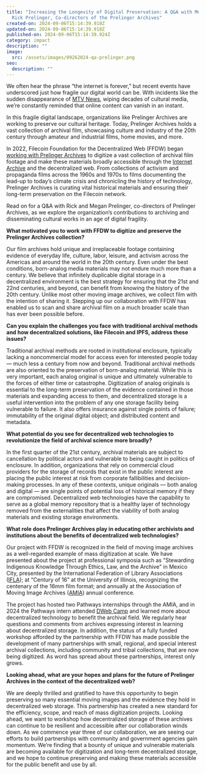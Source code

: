 ```yaml
---
title: "Increasing the Longevity of Digital Preservation: A Q&A with Megan and
  Rick Prelinger, Co-directors of the Prelinger Archives"
created-on: 2024-09-06T15:14:39.910Z
updated-on: 2024-09-06T15:14:39.918Z
published-on: 2024-09-06T15:14:39.924Z
category: impact
description: ""
image:
  src: /assets/images/09262024-qa-prelinger.png
seo:
  description: ""
---
```


We often hear the phrase “the internet is forever,” but recent events have underscored just how fragile our digital world can be. With incidents like the sudden disappearance of [MTV News](https://variety.com/2024/digital/news/mtv-news-website-archives-pulled-offline-1236047163/), wiping decades of cultural media, we’re constantly reminded that online content can vanish in an instant.  

In this fragile digital landscape, organizations like Prelinger Archives are working to preserve our cultural heritage. Today, Prelinger Archives holds a vast collection of archival film, showcasing culture and industry of the 20th century through amateur and industrial films, home movies, and more. 

In 2022, Filecoin Foundation for the Decentralized Web (FFDW) began [working with Prelinger Archives](/blog/ffdw-works-with-prelinger-archives-to-make-rare-historic-films-more-accessible-using-the-decentralized-web/) to digitize a vast collection of archival film footage and make these materials broadly accessible through the [Internet Archive](https://archive.org/details/prelinger?tab=about) and the decentralized web. From collections of activism and propaganda films across the 1960s and 1970s to films documenting the lead-up to today’s climate crisis and chronicling the history of technology, Prelinger Archives is curating vital historical materials and ensuring their long-term preservation on the Filecoin network. 

Read on for a Q&A with Rick and Megan Prelinger, co-directors of Prelinger Archives, as we explore the organization’s contributions to archiving and disseminating cultural works in an age of digital fragility.

**What motivated you to work with FFDW to digitize and preserve the Prelinger Archives collection?**

Our film archives hold unique and irreplaceable footage containing evidence of everyday life, culture, labor, leisure, and activism across the Americas and around the world in the 20th century. Even under the best conditions, born-analog media materials may not endure much more than a century. We believe that infinitely duplicable digital storage in a decentralized environment is the best strategy for ensuring that the 21st and 22nd centuries, and beyond, can benefit from knowing the history of the 20th century. Unlike most other moving image archives, we collect film with the intention of sharing it. Stepping up our collaboration with FFDW has enabled us to scan and share archival film on a much broader scale than has ever been possible before.

**Can you explain the challenges you face with traditional archival methods and how decentralized solutions, like Filecoin and IPFS, address these issues?**

Traditional archival methods are rooted in institutional enclosure, typically lacking a noncommercial model for access even for interested people today –– much less a century from now and beyond. Traditional archival methods are also oriented to the preservation of born-analog material. While this is very important, each analog original is unique and ultimately vulnerable to the forces of either time or catastrophe. Digitization of analog originals is essential to the long-term preservation of the evidence contained in those materials and expanding access to them, and decentralized storage is a useful intervention into the problem of any one storage facility being vulnerable to failure. It also offers insurance against single points of failure; immutability of the original digital object; and distributed content and metadata.

**What potential do you see for decentralized web technologies to revolutionize the field of archival science more broadly?**

In the first quarter of the 21st century, archival materials are subject to cancellation by political actors and vulnerable to being caught in politics of enclosure. In addition, organizations that rely on commercial cloud providers for the storage of records that exist in the public interest are placing the public interest at risk from corporate fallibilities and decision-making processes. In any of these contexts, unique originals –– both analog and digital –– are single points of potential loss of historical memory if they are compromised. Decentralized web technologies have the capability to serve as a global memory repository that is a healthy layer of technology removed from the externalities that affect the viability of both analog materials and existing storage environments.

**What role does Prelinger Archives play in educating other archivists and institutions about the benefits of decentralized web technologies?**

Our project with FFDW is recognized in the field of moving image archives as a well-regarded example of mass digitization at scale. We have presented about the project at professional symposia such as "Stewarding Indigenous Knowledge Through Ethics, Law, and the Archive" in Mexico City, presented by the International Federation of Library Associations ([IFLA](https://www.ifla.org/)); at “Century of 16” at the University of Illinois, recognizing the centenary of the 16mm film format; and annually at the Association of Moving Image Archives ([AMIA](https://amianet.org/)) annual conference. 

The project has hosted two Pathways internships through the AMIA, and in 2024 the Pathways intern attended [DWeb Camp](https://dwebcamp.org/) and learned more about decentralized technology to benefit the archival field. We regularly hear questions and comments from archives expressing interest in learning about decentralized storage. In addition, the status of a fully funded workshop afforded by the partnership with FFDW has made possible the development of many partnerships with small, regional, and special interest archival collections, including community and tribal collections, that are now being digitized. As word has spread about these partnerships, interest only grows.

**Looking ahead, what are your hopes and plans for the future of Prelinger Archives in the context of the decentralized web?**

We are deeply thrilled and gratified to have this opportunity to begin preserving so many essential moving images and the evidence they hold in decentralized web storage. This partnership has created a new standard for the efficiency, scope, and reach of mass digitization projects. Looking ahead, we want to workshop how decentralized storage of these archives can continue to be resilient and accessible after our collaboration winds down. As we commence year three of our collaboration, we are seeing our efforts to build partnerships with community and government agencies gain momentum. We’re finding that a bounty of unique and vulnerable materials are becoming available for digitization and long-term decentralized storage, and we hope to continue preserving and making these materials accessible for the public benefit and use by all.
